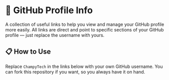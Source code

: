 # 📝 GitHub Profile Info

A collection of useful links to help you view and manage your GitHub profile more easily. All links are direct and point to specific sections of your GitHub profile — just replace the username with yours.

## 📋 How to Use

Replace `ChampyTech` in the links below with your own GitHub username. You can fork this repository if you want, so you always have it on hand.
